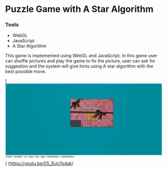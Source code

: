 # Puzzle Game with A Star Algorithm
<h3> Tools </h3>
<ul>
<li>WebGL</li>
<li>JavaScript</li>
<li>A Star Algorithm</li>
</ul>
This game is implemented using WebGL and JavaScript. In this game user can shuffle pictures and play the game to fix the picture, user can ask for suggestion and the system will give hints using A star algorithm with the best possible move. 

[![Watch the video](https://github.com/Oishee30/Puzzle-Game/blob/master/puzzle.PNG)]
(https://youtu.be/05_BJo7p4ak)
